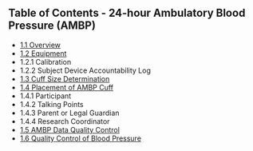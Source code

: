 ## Table of Contents - 24-hour Ambulatory Blood Pressure (AMBP)

* [1.1 Overview](:pages_path:/manuals/ambulatory-blood-pressure/1-01-overview.md)
* [1.2 Equipment](:pages_path:/manuals/ambulatory-blood-pressure/1-02-equipment.md)
 * 1.2.1 Calibration
 * 1.2.2 Subject Device Accountability Log
* [1.3 Cuff Size Determination](:pages_path:/manuals/ambulatory-blood-pressure/1-03-cuff-size-determination.md)
* [1.4 Placement of AMBP Cuff](:pages_path:/manuals/ambulatory-blood-pressure/1-04-placement-of-ambp-cuff.md)
 * 1.4.1 Participant
 * 1.4.2 Talking Points
 * 1.4.3 Parent or Legal Guardian
 * 1.4.4 Research Coordinator
* [1.5 AMBP Data Quality Control](:pages_path:/manuals/ambulatory-blood-pressure/1-05-ambp-data-qc.md)
* [1.6 Quality Control of Blood Pressure](:pages_path:/manuals/ambulatory-blood-pressure/1-06-qc-of-blood-pressure.md)
